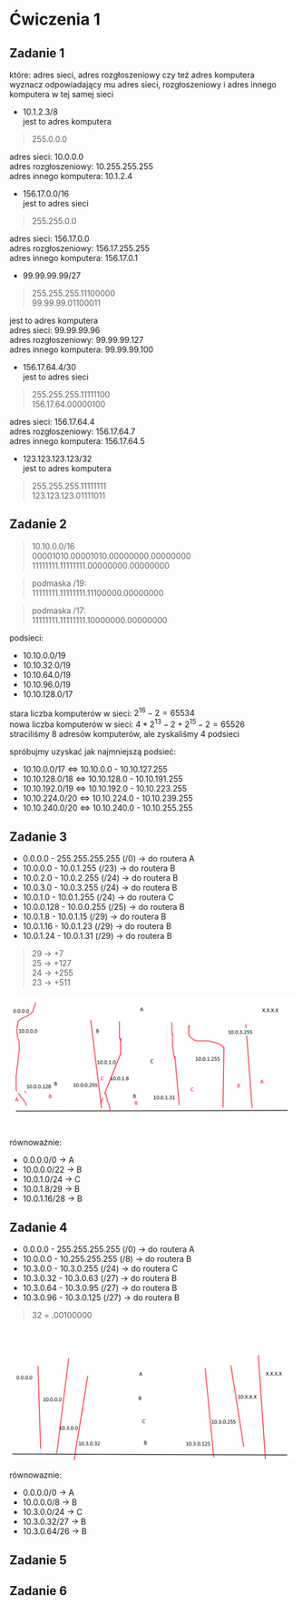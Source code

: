 # Ćwiczenia 1
## Zadanie 1
które: adres sieci, adres rozgłoszeniowy czy też adres komputera  
wyznacz odpowiadający mu adres sieci, rozgłoszeniowy i adres innego komputera w tej samej sieci  
- 10.1.2.3/8  
jest to adres komputera  
> 255.0.0.0  

adres sieci: 10.0.0.0  
adres rozgłoszeniowy: 10.255.255.255  
adres innego komputera: 10.1.2.4  

- 156.17.0.0/16  
jest to adres sieci  
> 255.255.0.0  

adres sieci: 156.17.0.0  
adres rozgłoszeniowy: 156.17.255.255    
adres innego komputera: 156.17.0.1  

- 99.99.99.99/27    
> 255.255.255.11100000  
>    99.99.99.01100011   

jest to adres komputera  
adres sieci: 99.99.99.96  
adres rozgłoszeniowy: 99.99.99.127  
adres innego komputera: 99.99.99.100  

- 156.17.64.4/30  
jest to adres sieci  
> 255.255.255.11111100  
>   156.17.64.00000100

adres sieci: 156.17.64.4  
adres rozgłoszeniowy: 156.17.64.7  
adres innego komputera: 156.17.64.5

- 123.123.123.123/32  
jest to adres komputera  
> 255.255.255.11111111  
> 123.123.123.01111011



## Zadanie 2
> 10.10.0.0/16  
> 00001010.00001010.00000000.00000000  
> 11111111.11111111.00000000.00000000  

> podmaska /19:   
> 11111111.11111111.11100000.00000000  

> podmaska /17:   
> 11111111.11111111.10000000.00000000  

podsieci:  
- 10.10.0.0/19
- 10.10.32.0/19
- 10.10.64.0/19
- 10.10.96.0/19
- 10.10.128.0/17

stara liczba komputerów w sieci: $2^{16}-2 = 65534$  
nowa liczba komputerów w sieci: $4*{2^{13}-2} + 2^{15}-2 = 65526$  
straciliśmy 8 adresów komputerów, ale zyskaliśmy 4 podsieci  


spróbujmy uzyskać jak najmniejszą podsieć:  
- 10.10.0.0/17 <=> 10.10.0.0 - 10.10.127.255  
- 10.10.128.0/18 <=> 10.10.128.0 - 10.10.191.255
- 10.10.192.0/19 <=> 10.10.192.0 - 10.10.223.255 
- 10.10.224.0/20 <=> 10.10.224.0 - 10.10.239.255
- 10.10.240.0/20 <=> 10.10.240.0 - 10.10.255.255

## Zadanie 3
- 0.0.0.0 - 255.255.255.255 (/0) → do routera A
- 10.0.0.0 - 10.0.1.255 (/23) → do routera B
- 10.0.2.0 - 10.0.2.255 (/24) → do routera B
- 10.0.3.0 - 10.0.3.255 (/24) → do routera B
- 10.0.1.0 - 10.0.1.255 (/24) → do routera C
- 10.0.0.128 - 10.0.0.255 (/25) → do routera B
- 10.0.1.8 - 10.0.1.15 (/29) → do routera B
- 10.0.1.16 - 10.0.1.23 (/29) → do routera B
- 10.0.1.24 - 10.0.1.31 (/29) → do routera B

> 29 -> +7  
> 25 -> +127    
> 24 -> +255  
> 23 -> +511  

![img](image.png)

równoważnie:
- 0.0.0.0/0 -> A
- 10.0.0.0/22 -> B
- 10.0.1.0/24 -> C
- 10.0.1.8/29 -> B
- 10.0.1.16/28 -> B


## Zadanie 4
- 0.0.0.0 - 255.255.255.255 (/0) → do routera A
- 10.0.0.0 - 10.255.255.255 (/8) → do routera B
- 10.3.0.0 - 10.3.0.255 (/24) → do routera C
- 10.3.0.32 - 10.3.0.63 (/27) → do routera B
- 10.3.0.64 - 10.3.0.95 (/27) → do routera B
- 10.3.0.96 - 10.3.0.125 (/27) → do routera B

> 32 = .00100000

![img](image-1.png)

równowaznie:  
- 0.0.0.0/0 -> A
- 10.0.0.0/8 -> B
- 10.3.0.0/24 -> C
- 10.3.0.32/27 -> B
- 10.3.0.64/26 -> B


## Zadanie 5
<!-- TODO: czym jest zasada najlepszego doapsowania? -->

## Zadanie 6

